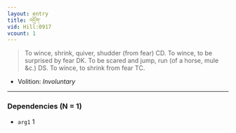 ```yaml
---
layout: entry
title: འདྲོག་
vid: Hill:0917
vcount: 1
---
```

> To wince, shrink, quiver, shudder (from fear) CD\. To wince, to be surprised by fear DK\. To be scared and jump, run (of a horse, mule &c\.) DS\. To wince, to shrink from fear TC\.

* Volition: _Involuntary_

---

### Dependencies (N = 1)
* `arg1` 1
